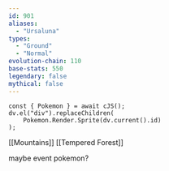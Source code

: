 ```yaml
---
id: 901
aliases:
  - "Ursaluna"
types:
  - "Ground"
  - "Normal"
evolution-chain: 110
base-stats: 550
legendary: false
mythical: false
---
```

```dataviewjs
const { Pokemon } = await cJS();
dv.el("div").replaceChildren(
	Pokemon.Render.Sprite(dv.current().id)
);
```

[[Mountains]] [[Tempered Forest]]

maybe event pokemon?
